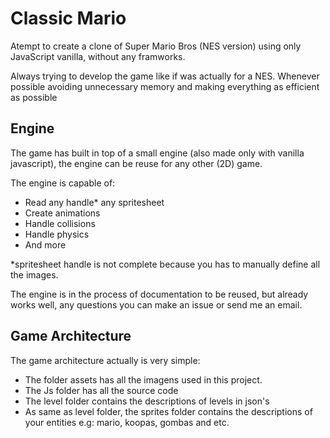 # Classic Mario
Atempt to create a clone of Super Mario Bros (NES version) using only JavaScript vanilla, without any framworks.

Always trying to develop the game like if was actually for a NES. Whenever possible avoiding unnecessary memory and making everything as efficient as possible 

## Engine
The game has built in top of a small engine (also made only with vanilla javascript), the engine can be reuse for any other (2D) game.

The engine is capable of:

* Read any handle* any spritesheet
* Create animations
* Handle collisions
* Handle physics
* And more

*spritesheet handle is not complete because you has to manually define all the images.

The engine is in the process of documentation to be reused, but already works well, any questions you can make an issue or send me an email.

## Game Architecture
The game architecture actually is very simple:

* The folder assets has all the imagens used in this project.
* The Js folder has all the source code
* The level folder contains the descriptions of levels in json's
* As same as level folder, the sprites folder contains the descriptions of your entities e.g: mario, koopas, gombas and etc.